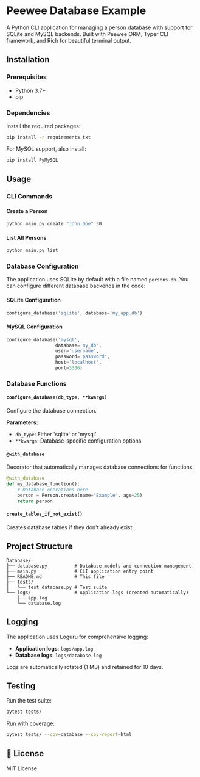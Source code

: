 # Peewee Database Example

A Python CLI application for managing a person database with support for SQLite and MySQL backends. Built with Peewee ORM, Typer CLI framework, and Rich for beautiful terminal output.

## Installation

### Prerequisites

- Python 3.7+
- pip

### Dependencies

Install the required packages:

```bash
pip install -r requirements.txt
```

For MySQL support, also install:

```bash
pip install PyMySQL
```

## Usage

### CLI Commands

#### Create a Person

```bash
python main.py create "John Doe" 30
```

#### List All Persons

```bash
python main.py list
```

### Database Configuration

The application uses SQLite by default with a file named `persons.db`. You can configure different database backends in the code:

#### SQLite Configuration

```python
configure_database('sqlite', database='my_app.db')
```

#### MySQL Configuration

```python
configure_database('mysql', 
                  database='my_db',
                  user='username',
                  password='password',
                  host='localhost',
                  port=3306)
```

### Database Functions

#### `configure_database(db_type, **kwargs)`

Configure the database connection.

**Parameters:**
- `db_type`: Either 'sqlite' or 'mysql'
- `**kwargs`: Database-specific configuration options

#### `@with_database`

Decorator that automatically manages database connections for functions.

```python
@with_database
def my_database_function():
    # Database operations here
    person = Person.create(name="Example", age=25)
    return person
```

#### `create_tables_if_not_exist()`

Creates database tables if they don't already exist.

## Project Structure

```
Database/
├── database.py          # Database models and connection management
├── main.py              # CLI application entry point
├── README.md            # This file
├── tests/
│   └── test_database.py # Test suite
└── logs/                # Application logs (created automatically)
    ├── app.log
    └── database.log
```

## Logging

The application uses Loguru for comprehensive logging:

- **Application logs**: `logs/app.log`
- **Database logs**: `logs/database.log`

Logs are automatically rotated (1 MB) and retained for 10 days.

## Testing

Run the test suite:

```bash
pytest tests/
```

Run with coverage:

```bash
pytest tests/ --cov=database --cov-report=html
```

## 📄 License

MIT License

